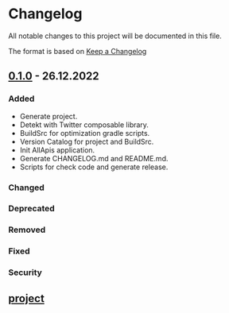 # Changelog

All notable changes to this project will be documented in this file.

The format is based on [Keep a Changelog](https://keepachangelog.com/en/1.0.0/)

## [0.1.0] - 26.12.2022

### Added

- Generate project.
- Detekt with Twitter composable library.
- BuildSrc for optimization gradle scripts.
- Version Catalog for project and BuildSrc.
- Init AllApis application.
- Generate CHANGELOG.md and README.md.
- Scripts for check code and generate release.

### Changed

### Deprecated

### Removed

### Fixed

### Security

## [project](https://github.com/orgs/Shov-Studio/projects/1)

[0.1.0]: https://github.com/Shov-Studio/AllApis/compare/v0.1.0...HEAD
